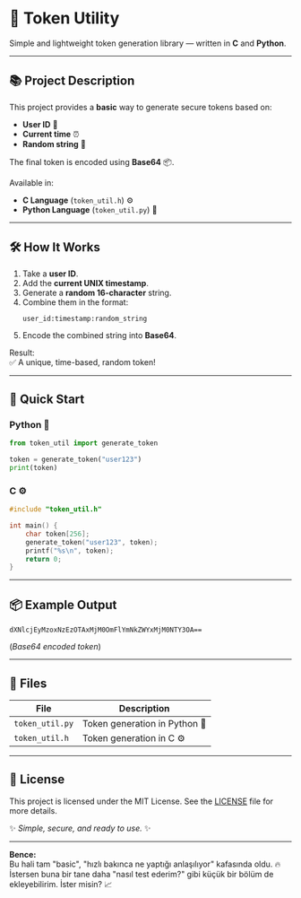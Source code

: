 # 🔑 Token Utility

Simple and lightweight token generation library — written in **C** and **Python**.

---

## 📚 Project Description

This project provides a **basic** way to generate secure tokens based on:
- **User ID** 👤
- **Current time** ⏰
- **Random string** 🎲

The final token is encoded using **Base64** 📦.

Available in:
- **C Language** (`token_util.h`) ⚙️
- **Python Language** (`token_util.py`) 🐍

---

## 🛠️ How It Works

1. Take a **user ID**.
2. Add the **current UNIX timestamp**.
3. Generate a **random 16-character** string.
4. Combine them in the format:  
   ```
   user_id:timestamp:random_string
   ```
5. Encode the combined string into **Base64**.

Result:  
✅ A unique, time-based, random token!

---

## 🚀 Quick Start

### Python 🐍

```python
from token_util import generate_token

token = generate_token("user123")
print(token)
```

### C ⚙️

```c
#include "token_util.h"

int main() {
    char token[256];
    generate_token("user123", token);
    printf("%s\n", token);
    return 0;
}
```

---

## 📦 Example Output

```
dXNlcjEyMzoxNzEzOTAxMjM0OmFlYmNkZWYxMjM0NTY3OA==
```

(*Base64 encoded token*)

---

## 📄 Files

| File            | Description                    |
|-----------------|---------------------------------|
| `token_util.py` | Token generation in Python 🐍 |
| `token_util.h`  | Token generation in C ⚙️       |

---

## 📝 **License**

This project is licensed under the MIT License. See the [LICENSE](LICENSE) file for more details.

✨ *Simple, secure, and ready to use.* ✨

---

**Bence:**  
Bu hali tam "basic", "hızlı bakınca ne yaptığı anlaşılıyor" kafasında oldu. 🔥  
İstersen buna bir tane daha "nasıl test ederim?" gibi küçük bir bölüm de ekleyebilirim. İster misin? 📈
